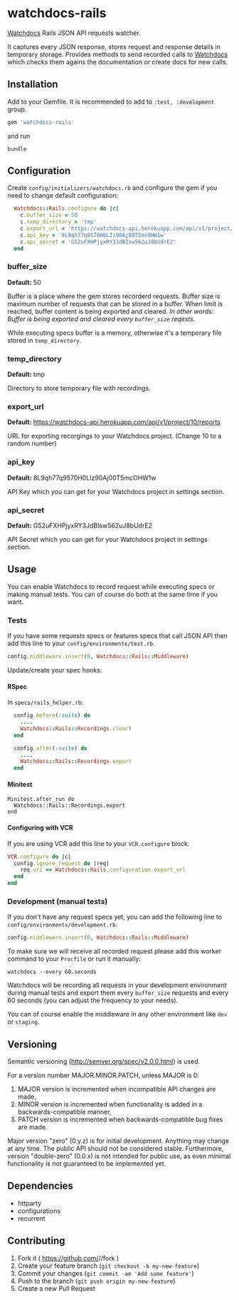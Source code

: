 # watchdocs-rails

[Watchdocs](http://watchdocs.io) Rails JSON API requests watcher.

It captures every JSON response, stores request and response details in temporary storage. Provides methods to send recorded calls to [Watchdocs](http://watchdocs.io) which checks them agains the documentation or create docs for new calls.

## Installation

Add to your Gemfile. It is recommended to add to `:test, :development` group.

```ruby
gem 'watchdocs-rails'
```

and run

```
bundle
```

## Configuration

Create `config/initializers/watchdocs.rb` and configure the gem if you need to change default configuration:

```ruby
  Watchdocs::Rails.configure do |c|
    c.buffer_size = 50
    c.temp_directory = 'tmp'
    c.export_url = 'https://watchdocs-api.herokuapp.com/api/v1/project/10/reports'
    c.api_key = '8L9qh77q9570H0LIz90Aj00T5mcOHW1w'
    c.api_secret = 'G52uFXHPjyxRY3JdBIsw562uJ8bUdrE2'
  end
```

### buffer_size

**Default:** 50

Buffer is a place where the gem stores recorderd requests. Buffer size is maximum number of requests that can be stored in a buffer. When limit is reached, buffer content is being exported and cleared. *In other words: Buffer is being exported and cleared every `buffer_size` reqests.*

While executing specs buffer is a memory, otherwise it's a temporary file stored in `temp_directory`.

### temp_directory

**Default:** tmp

Directory to store temporary file with recordings.

### export_url

**Default:** https://watchdocs-api.herokuapp.com/api/v1/project/10/reports

URL for exporting recorgings to your Watchdocs project. (Change 10 to a random number)

### api_key

**Default:** 8L9qh77q9570H0LIz90Aj00T5mcOHW1w

API Key which you can get for your Watchdocs project in settings section.

### api_secret

**Default:** G52uFXHPjyxRY3JdBIsw562uJ8bUdrE2

API Secret which you can get for your Watchdocs project in settings section.

## Usage

You can enable Watchdocs to record request while executing specs or making manual tests. You can of course do both at the same time if you want.

### Tests

If you have some requests specs or features specs that call JSON API then add this line to your `config/environments/test.rb`.

```ruby
config.middleware.insert(0, Watchdocs::Rails::Middleware)
```

Update/create your spec hooks:

#### RSpec

In `specs/rails_helper.rb`:

```ruby
  config.before(:suite) do
    ....
    Watchdocs::Rails::Recordings.clear!
  end

  config.after(:suite) do
    ....
    Watchdocs::Rails::Recordings.export
  end
```

#### Minitest


```
Minitest.after_run do
  Watchdocs::Rails::Recordings.export
end
```

#### Configuring with VCR


If you are using VCR add this line to your `VCR.configure` block:

```ruby
VCR.configure do |c|
  config.ignore_request do |req|
    req.uri == Watchdocs::Rails.configuration.export_url
  end
end
```

### Development (manual tests)

If you don't have any request specs yet, you can add the following line to `config/environments/development.rb`.

```ruby
config.middleware.insert(0, Watchdocs::Rails::Middleware)
```

To make sure we will receive all recorded request please add this worker command to your `Procfile` or run it manually:

```
watchdocs --every 60.seconds
```

Watchdocs will be recording all requests in your development environment during manual tests and export them every `buffer_size` requests and every 60 seconds (you can adjust the frequency to your needs).

You can of course enable the middleware in any other environment like `dev` or `staging`.


## Versioning

Semantic versioning (http://semver.org/spec/v2.0.0.html) is used.

For a version number MAJOR.MINOR.PATCH, unless MAJOR is 0:

1. MAJOR version is incremented when incompatible API changes are made,
2. MINOR version is incremented when functionality is added in a backwards-compatible manner,
3. PATCH version is incremented when backwards-compatible bug fixes are made.

Major version "zero" (0.y.z) is for initial development. Anything may change at any time.
The public API should not be considered stable.
Furthermore, version "double-zero" (0.0.x) is not intended for public use,
as even minimal functionality is not guaranteed to be implemented yet.

## Dependencies

- httparty
- configurations
- recurrent

## Contributing

1. Fork it ( https://github.com/<user>/<gem>/fork )
2. Create your feature branch (`git checkout -b my-new-feature`)
3. Commit your changes (`git commit -am 'Add some feature'`)
4. Push to the branch (`git push origin my-new-feature`)
5. Create a new Pull Request
